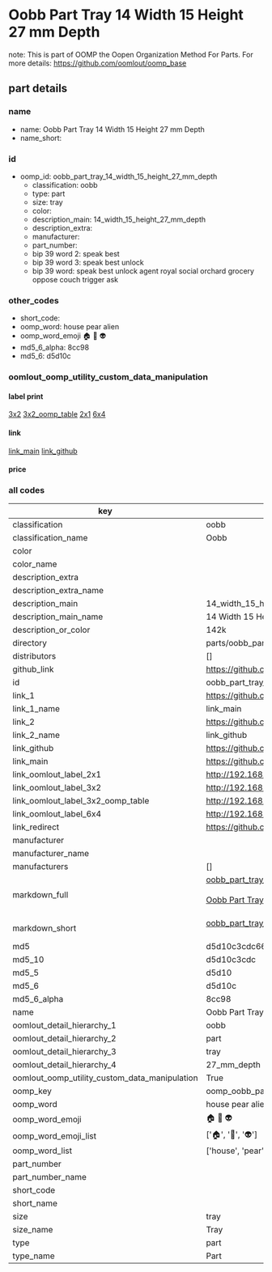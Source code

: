 # Oobb Part Tray 14 Width 15 Height 27 mm Depth  

note: This is part of OOMP the Oopen Organization Method For Parts. For more details: https://github.com/oomlout/oomp_base

##  part details
  







### name
* name: Oobb Part Tray 14 Width 15 Height 27 mm Depth
* name_short: 
### id
* oomp_id: oobb_part_tray_14_width_15_height_27_mm_depth
  * classification: oobb
  * type: part
  * size: tray
  * color: 
  * description_main: 14_width_15_height_27_mm_depth
  * description_extra: 
  * manufacturer: 
  * part_number: 
  * bip 39 word 2: speak best
  * bip 39 word 3: speak best unlock
  * bip 39 word: speak best unlock agent royal social orchard grocery oppose couch trigger ask

### other_codes
* short_code: 
* oomp_word: house pear alien
* oomp_word_emoji :house: :pear: :alien:
* md5_6_alpha: 8cc98
* md5_6: d5d10c






### oomlout_oomp_utility_custom_data_manipulation
#### label print
[3x2](http://192.168.1.245:1112/?label=oomp%208cc98)
[3x2_oomp_table](http://192.168.1.108:1112/?label=oomp%208cc98)
[2x1](http://192.168.1.242:1112/?label=oomp%208cc98)
[6x4](http://192.168.1.55:1112/?label=oomp%208cc98)    

#### link

[link_main](https://github.com/oomlout/oomlout_oomp_version_1_messy/tree/main/parts/oobb_part_tray_14_width_15_height_27_mm_depth) [link_github](https://github.com/oomlout/oomlout_oomp_version_1_messy/tree/main/parts/oobb_part_tray_14_width_15_height_27_mm_depth)                             

#### price







### all codes 
| key | value |  
| --- | --- |  
| classification | oobb |  
| classification_name | Oobb |  
| color |  |  
| color_name |  |  
| description_extra |  |  
| description_extra_name |  |  
| description_main | 14_width_15_height_27_mm_depth |  
| description_main_name | 14 Width 15 Height 27 mm Depth |  
| description_or_color | 142k |  
| directory | parts/oobb_part_tray_14_width_15_height_27_mm_depth |  
| distributors | [] |  
| github_link | https://github.com/oomlout/oomlout_oomp_part_src/tree/main/parts/oobb_part_tray_14_width_15_height_27_mm_depth |  
| id | oobb_part_tray_14_width_15_height_27_mm_depth |  
| link_1 | https://github.com/oomlout/oomlout_oomp_version_1_messy/tree/main/parts/oobb_part_tray_14_width_15_height_27_mm_depth |  
| link_1_name | link_main |  
| link_2 | https://github.com/oomlout/oomlout_oomp_version_1_messy/tree/main/parts/oobb_part_tray_14_width_15_height_27_mm_depth |  
| link_2_name | link_github |  
| link_github | https://github.com/oomlout/oomlout_oomp_version_1_messy/tree/main/parts/oobb_part_tray_14_width_15_height_27_mm_depth |  
| link_main | https://github.com/oomlout/oomlout_oomp_version_1_messy/tree/main/parts/oobb_part_tray_14_width_15_height_27_mm_depth |  
| link_oomlout_label_2x1 | http://192.168.1.242:1112/?label=oomp%208cc98 |  
| link_oomlout_label_3x2 | http://192.168.1.245:1112/?label=oomp%208cc98 |  
| link_oomlout_label_3x2_oomp_table | http://192.168.1.108:1112/?label=oomp%208cc98 |  
| link_oomlout_label_6x4 | http://192.168.1.55:1112/?label=oomp%208cc98 |  
| link_redirect | https://github.com/oomlout/oomlout_oomp_version_1_messy/tree/main/parts/oobb_part_tray_14_width_15_height_27_mm_depth |  
| manufacturer |  |  
| manufacturer_name |  |  
| manufacturers | [] |  
| markdown_full | [oobb_part_tray_14_width_15_height_27_mm_depth](none)<br>[](none)<br>[Oobb Part Tray 14 Width 15 Height 27 Mm Depth](none)<br><br> |  
| markdown_short | [oobb_part_tray_14_width_15_height_27_mm_depth](none)<br><br> |  
| md5 | d5d10c3cdc66d38337de504fdc055686 |  
| md5_10 | d5d10c3cdc |  
| md5_5 | d5d10 |  
| md5_6 | d5d10c |  
| md5_6_alpha | 8cc98 |  
| name | Oobb Part Tray 14 Width 15 Height 27 mm Depth |  
| oomlout_detail_hierarchy_1 | oobb |  
| oomlout_detail_hierarchy_2 | part |  
| oomlout_detail_hierarchy_3 | tray |  
| oomlout_detail_hierarchy_4 | 27_mm_depth |  
| oomlout_oomp_utility_custom_data_manipulation | True |  
| oomp_key | oomp_oobb_part_tray_14_width_15_height_27_mm_depth |  
| oomp_word | house pear alien |  
| oomp_word_emoji | :house: :pear: :alien: |  
| oomp_word_emoji_list | [':house:', ':pear:', ':alien:'] |  
| oomp_word_list | ['house', 'pear', 'alien'] |  
| part_number |  |  
| part_number_name |  |  
| short_code |  |  
| short_name |  |  
| size | tray |  
| size_name | Tray |  
| type | part |  
| type_name | Part |  
